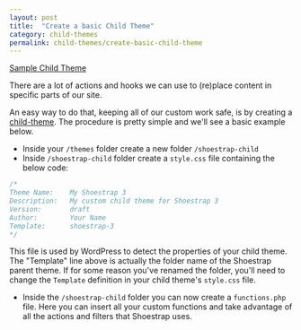 ```yaml
---
layout: post
title:  "Create a basic Child Theme"
category: child-themes
permalink: child-themes/create-basic-child-theme
---
```


<a class="button" href="https://github.com/shoestrap/shoestrap-child">Sample Child Theme</a>

There are a lot of actions and hooks we can use to (re)place content in specific parts of our site.

An easy way to do that, keeping all of our custom work safe, is by creating a [child-theme](http://codex.wordpress.org/Child_Themes). The procedure is pretty simple and we'll see a basic example below.

* Inside your `/themes` folder create a new folder `/shoestrap-child`
* Inside `/shoestrap-child` folder create a `style.css` file containing the below code:

```css
/*
Theme Name:    My Shoestrap 3
Description:   My custom child theme for Shoestrap 3
Version:       draft
Author:        Your Name
Template:      shoestrap-3
*/
```

This file is used by WordPress to detect the properties of your child theme.
The "Template" line above is actually the folder name of the Shoestrap parent theme. If for some reason you've renamed the folder, you'll need to change the `Template` definition in your child theme's `style.css` file.

* Inside the `/shoestrap-child` folder you can now create a `functions.php` file.
Here you can insert all your custom functions and take advantage of all the actions and filters that Shoestrap uses.